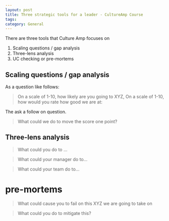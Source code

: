 ```yaml
---
layout: post
title: Three strategic tools for a leader - CultureAmp Course
tags: 
category: General
---
```


There are three tools that Culture Amp focuses on 
1) Scaling questions / gap analysis
2) Three-lens analysis
3) UC checking or pre-mortems

## Scaling questions / gap analysis

As a question like follows:

> On a scale of 1-10, how likely are you going to XYZ, 
> On a scale of 1-10, how would you rate how good we are at:

The ask a follow on question.

> What could we do to move the score one point?


## Three-lens analysis

> What could you do to ...

> What could your manager do to...

> What could your team do to...


# pre-mortems

> What could cause you to fail on this XYZ we are going to take on

> What could you do to mitigate this?
